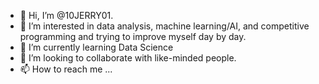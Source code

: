 - 👋 Hi, I’m @10JERRY01.
- 👀 I’m interested in data analysis, machine learning/AI, and competitive programming and trying to improve myself day by day.
- 🌱 I’m currently learning Data Science
- 💞️ I’m looking to collaborate with like-minded people.
- 📫 How to reach me ...

<!---
10JERRY01/10JERRY01 is a ✨ special ✨ repository because its `README.md` (this file) appears on your GitHub profile.
You can click the Preview link to take a look at your changes.
--->
